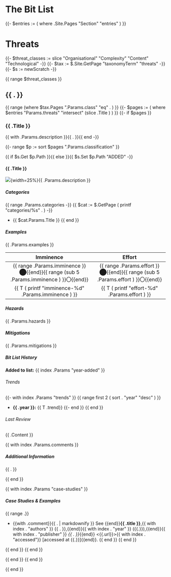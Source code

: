 # The Bit List
{{- $entries := ( where .Site.Pages "Section" "entries" ) }}

# Threats

{{- $threat_classes := slice  "Organisational" "Complexity" "Content" "Technological" -}}
{{- $tax := $.Site.GetPage "taxonomyTerm" "threats" -}}
{{- $s := newScratch -}}

{{ range $threat_classes }}

## {{ . }}
{{ range (where $tax.Pages ".Params.class" "eq" . ) }}
{{- $pages := ( where $entries "Params.threats" "intersect" (slice .Title ) ) }}
{{- if $pages }}
### {{ .Title }}

{{ with .Params.description }}{{ . }}{{ end -}}

{{- range $p := sort $pages ".Params.classification" }}

{{ if $s.Get $p.Path }}{{ else }}{{ $s.Set $p.Path "ADDED" -}}
#### {{ .Title }}
![](./images/classification/{{.Params.classification}}.png){width=25%}{{ .Params.description }}

##### Categories

{{ range .Params.categories -}}
{{ $cat := $.GetPage ( printf "categories/%s" . ) -}}
- {{ $cat.Params.Title }}
{{ end }}
##### Examples

{{ .Params.examples }}

__Imminence__ | __Effort__
:---:|:---:
{{ range .Params.imminence }}⬤{{end}}{{ range (sub 5 .Params.imminence ) }}〇{{end}} | {{ range .Params.effort }}⬤{{end}}{{ range (sub 5 .Params.effort ) }}〇{{end}}
{{ T ( printf "imminence-%d" .Params.imminence ) }} | {{ T ( printf "effort-%d" .Params.effort ) }}

##### Hazards

{{ .Params.hazards }}

##### Mitigations

{{ .Params.mitigations }}

##### Bit List History

__Added to list:__ {{ index .Params "year-added" }}

###### Trends

{{- with index .Params "trends" }}
{{ range first 2 ( sort . "year" "desc" ) }}
- __{{ .year }}:__ {{ T .trend}}
{{- end }}
{{ end }}

###### Last Review    


{{ .Content }}


{{ with index .Params.comments }}
##### Additional Information

{{ . }}

{{ end }}


{{ with index .Params "case-studies" }}
##### Case Studies & Examples

{{ range .}}
- {{with .comment}}{{ . | markdownify }} See {{end}}__{{ .title }}__,{{ with index . "authors" }} {{ . }},{{end}}{{ with index . "year" }} ({{.}}),{{end}}{{ with index . "publisher" }} _{{ . }}_{{end}} <{{.url}}>{{ with index . "accessed"}} [accessed at {{.}}]{{end}}.
{{ end }}
{{ end }}


{{ end }}
{{ end }}

{{ end }}
{{ end }}

{{ end }}


